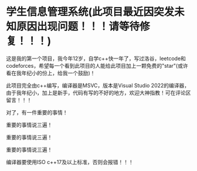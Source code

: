 # 学生信息管理系统(此项目最近因突发未知原因出现问题！！！请等待修复！！！)

这是我的第一个项目，我今年12岁，自学c++快一年了，写过洛谷，leetcode和codeforces，希望每一个看到此项目的人能给此项目加上一颗免费的"star"(或许看在我年纪小的份上，给我一个鼓励)！

此项目完全由c++编写，编译器是MSVC，版本是Visual Studio 2022的编译器，由于我年纪小，加上是新手，代码有写的不好的地方，欢迎大神指教！可在评论区留言！！！

对了，有一件重要的事情！

重要的事情说三遍！

重要的事情说三遍！

重要的事情说三遍！

编译器要使用ISO c++17及以上标准，否则会报错！！！
